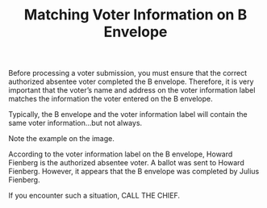 ﻿---
layout: slide
title: "Matching Voter Information on B Envelope"
---

Before processing a voter submission, you must ensure that the correct authorized absentee voter completed the B envelope.  Therefore, it is very important that the voter’s name and address on the  voter information label matches the information the voter entered on the B envelope. 

Typically, the B envelope and the voter information label will contain the same voter information…but not always. 
 
Note the example on the image.

According to the voter information label on the B envelope, Howard Fienberg is the authorized absentee voter.  A ballot was sent to Howard Fienberg.  However, it appears that the B envelope was completed by Julius Fienberg. 
 
If you encounter such a situation, CALL THE CHIEF.  
